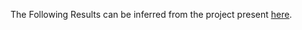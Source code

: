 The Following Results can be inferred from the project present [here](https://docs.google.com/document/d/1aoxSa_30FfL3ZD1geuNBXEkP8ACGbYLrT10NtrTzoZ4/edit?usp=sharing).
